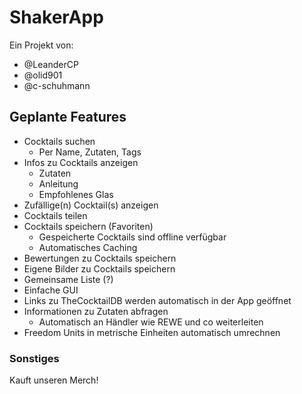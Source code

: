 # ShakerApp
Ein Projekt von:
- @LeanderCP
- @olid901
- @c-schuhmann

## Geplante Features

- Cocktails suchen
  - Per Name, Zutaten, Tags
- Infos zu Cocktails anzeigen
  - Zutaten
  - Anleitung
  - Empfohlenes Glas
- Zufällige(n) Cocktail(s) anzeigen
- Cocktails teilen
- Cocktails speichern (Favoriten)
  - Gespeicherte Cocktails sind offline verfügbar
  - Automatisches Caching
- Bewertungen zu Cocktails speichern
- Eigene Bilder zu Cocktails speichern
- Gemeinsame Liste (?)
- Einfache GUI
- Links zu TheCocktailDB werden automatisch in der App geöffnet
- Informationen zu Zutaten abfragen
  - Automatisch an Händler wie REWE und co weiterleiten
- Freedom Units in metrische Einheiten automatisch umrechnen

### Sonstiges

Kauft unseren Merch!